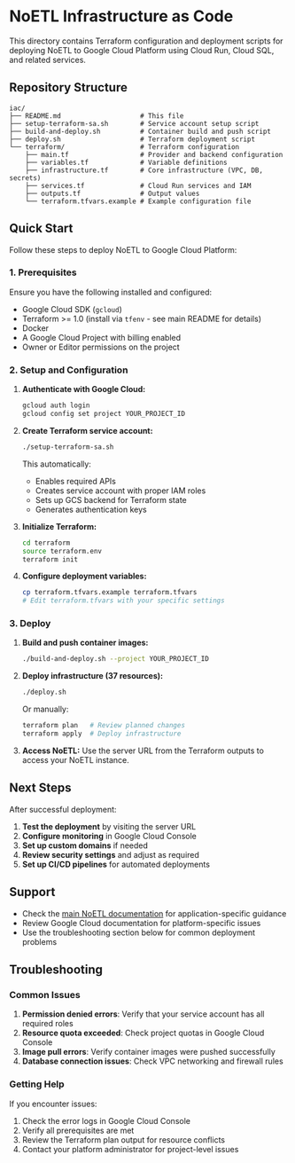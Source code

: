 # NoETL Infrastructure as Code

This directory contains Terraform configuration and deployment scripts for deploying NoETL to Google Cloud Platform using Cloud Run, Cloud SQL, and related services.

## Repository Structure

```
iac/
├── README.md                    # This file
├── setup-terraform-sa.sh        # Service account setup script
├── build-and-deploy.sh          # Container build and push script
├── deploy.sh                    # Terraform deployment script
└── terraform/                   # Terraform configuration
    ├── main.tf                  # Provider and backend configuration
    ├── variables.tf             # Variable definitions
    ├── infrastructure.tf        # Core infrastructure (VPC, DB, secrets)
    ├── services.tf              # Cloud Run services and IAM
    ├── outputs.tf               # Output values
    └── terraform.tfvars.example # Example configuration file
```

## Quick Start

Follow these steps to deploy NoETL to Google Cloud Platform:

### 1. Prerequisites

Ensure you have the following installed and configured:
- Google Cloud SDK (`gcloud`) 
- Terraform >= 1.0 (install via `tfenv` - see main README for details)
- Docker
- A Google Cloud Project with billing enabled
- Owner or Editor permissions on the project

### 2. Setup and Configuration

1. **Authenticate with Google Cloud:**
   ```bash
   gcloud auth login
   gcloud config set project YOUR_PROJECT_ID
   ```

2. **Create Terraform service account:**
   ```bash
   ./setup-terraform-sa.sh
   ```
   
   This automatically:
   - Enables required APIs
   - Creates service account with proper IAM roles
   - Sets up GCS backend for Terraform state
   - Generates authentication keys

3. **Initialize Terraform:**
   ```bash
   cd terraform
   source terraform.env
   terraform init
   ```

4. **Configure deployment variables:**
   ```bash
   cp terraform.tfvars.example terraform.tfvars
   # Edit terraform.tfvars with your specific settings
   ```

### 3. Deploy

1. **Build and push container images:**
   ```bash
   ./build-and-deploy.sh --project YOUR_PROJECT_ID
   ```

2. **Deploy infrastructure (37 resources):**
   ```bash
   ./deploy.sh
   ```
   
   Or manually:
   ```bash
   terraform plan   # Review planned changes
   terraform apply  # Deploy infrastructure
   ```

3. **Access NoETL:**
   Use the server URL from the Terraform outputs to access your NoETL instance.

## Next Steps

After successful deployment:

1. **Test the deployment** by visiting the server URL
2. **Configure monitoring** in Google Cloud Console
3. **Set up custom domains** if needed
4. **Review security settings** and adjust as required
5. **Set up CI/CD pipelines** for automated deployments

## Support

- Check the [main NoETL documentation](../docs/) for application-specific guidance
- Review Google Cloud documentation for platform-specific issues
- Use the troubleshooting section below for common deployment problems

## Troubleshooting

### Common Issues

1. **Permission denied errors**: Verify that your service account has all required roles
2. **Resource quota exceeded**: Check project quotas in Google Cloud Console  
3. **Image pull errors**: Verify container images were pushed successfully
4. **Database connection issues**: Check VPC networking and firewall rules

### Getting Help

If you encounter issues:
1. Check the error logs in Google Cloud Console
2. Verify all prerequisites are met
3. Review the Terraform plan output for resource conflicts
4. Contact your platform administrator for project-level issues
